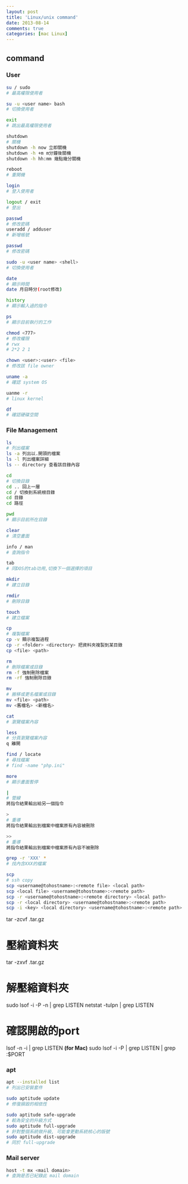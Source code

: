 ```yaml
---
layout: post
title: 'Linux/unix command'
date: 2013-08-14
comments: true
categories: [mac Linux]
---
```

## command

### User
```sh
su / sudo
# 最高權限使用者

su -u <user name> bash
# 切換使用者

exit
# 跳出最高權限使用者

shutdown
# 關機
shutdown -h now 立即關機
shutdown -h +m m分鐘後關機
shutdown -h hh:mm 幾點幾分關機

reboot
# 重開機

login
# 登入使用者

logout / exit
# 登出

passwd
# 修改密碼
useradd / adduser
# 新增帳號

passwd
# 修改密碼

sudo -u <user name> <shell>
# 切換使用者

date
# 顯示時間
date 月日時分(root修改)

history
# 顯示輸入過的指令

ps
# 顯示目前執行的工作

chmod <777>
# 修改權限
# rwx
# 2*2 2 1

chown <user>:<user> <file>
# 修改該 file owner

uname -a
# 確認 system OS

uanme -r
# linux kernel

df
# 確認硬碟空間

```

### File Management
```sh
ls
# 列出檔案
ls -a 列出以.開頭的檔案
ls -l 列出檔案詳細
ls -- directory 查看該目錄內容

cd
# 切換目錄
cd .. 回上一層
cd / 切換到系統根目錄
cd 目錄
cd 路徑

pwd
# 顯示目前所在目錄

clear
# 清空畫面

info / man
# 查詢指令

tab
# 同DOS的tab功用,切換下一個選擇的項目

mkdir
# 建立目錄

rmdir
# 刪除目錄

touch
# 建立檔案

cp
# 複製檔案
cp -v 顯示複製過程
cp -r <folder> <directory> 把資料夾複製到某目錄
cp <file> <path>

rm
# 刪除檔案或目錄
rm -f 強制刪除檔案
rm -rf 強制刪除目錄

mv
# 搬移或更名檔案或目錄
mv <file> <path>
mv <舊檔名> <新檔名>

cat
# 瀏覽檔案內容

less
# 分頁瀏覽檔案內容
q 離開

find / locate
# 尋找檔案
# find -name "php.ini"

more
# 顯示畫面暫停

|
# 管線
將指令結果輸出給另一個指令

>
# 重導
將指令結果輸出到檔案中檔案原有內容被刪除

>>
# 重導
將指令結果輸出到檔案中檔案原有內容不被刪除

grep -r 'XXX' *
# 找內含XXX的檔案

scp
# ssh copy
scp <username@tohostname>:<remote file> <local path>
scp <local file> <username@tohostname>:<remote path>
scp -r <username@tohostname>:<remote directory> <local path>
scp -r <local directory> <username@tohostname>:<remote path>
scp -i <key> <local directory> <username@tohostname>:<remote path>
```

tar -zcvf <archive-name>.tar.gz <directory-name>
# 壓縮資料夾

tar -zxvf <archive-name>.tar.gz <directory-name>
# 解壓縮資料夾

sudo lsof -i -P -n | grep LISTEN
netstat -tulpn | grep LISTEN
# 確認開啟的port
lsof -n -i | grep LISTEN **(for Mac)**
sudo lsof -i -P | grep LISTEN | grep :$PORT

### apt

```sh
apt --installed list
# 列出已安裝套件

sudo aptitude update
# 修復損毀的相依性

sudo aptitude safe-upgrade
# 較為安全的升級方式
sudo aptitude full-upgrade
# 針對整個系統做升級, 可能會更動系統核心的版號
sudo aptitude dist-upgrade
# 同於 full-upgrade
```

### Mail server
```sh
host -t mx <mail domain>
# 查詢是否已紀錄此 mail domain
```
